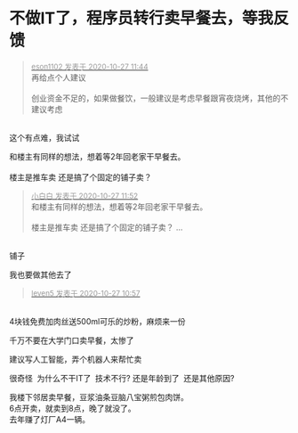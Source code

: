 # 不做IT了，程序员转行卖早餐去，等我反馈


<div class="quote"><blockquote><font size="2"><a href="https://www.hostloc.com/forum.php?mod=redirect&amp;goto=findpost&amp;pid=9358215&amp;ptid=758845" target="_blank"><font color="#999999">eson1102 发表于 2020-10-27 11:44</font></a></font><br />
再给点个人建议<br />
<br />
创业资金不足的，如果做餐饮，一般建议是考虑早餐跟宵夜烧烤，其他的不建议考虑</blockquote></div><br />
这个有点难，我试试

和楼主有同样的想法，想着等2年回老家干早餐去。&nbsp;&nbsp;<br />
<br />
楼主是推车卖 还是搞了个固定的铺子卖？

<div class="quote"><blockquote><font size="2"><a href="https://www.hostloc.com/forum.php?mod=redirect&amp;goto=findpost&amp;pid=9358259&amp;ptid=758845" target="_blank"><font color="#999999">小白白 发表于 2020-10-27 11:52</font></a></font><br />
和楼主有同样的想法，想着等2年回老家干早餐去。&nbsp;&nbsp;<br />
<br />
楼主是推车卖 还是搞了个固定的铺子卖？ ...</blockquote></div><br />
铺子

我也要做其他去了

<div class="quote"><blockquote><font size="2"><a href="https://www.hostloc.com/forum.php?mod=redirect&amp;goto=findpost&amp;pid=9357925&amp;ptid=758845" target="_blank"><font color="#999999">leven5 发表于 2020-10-27 10:57</font></a></font></blockquote></div><br />
4块钱免费加肉丝送500ml可乐的炒粉，麻烦来一份

千万不要在大学门口卖早餐，太惨了<img src="static/image/smiley/yct/008.gif" smilieid="39" border="0" alt="" />

建议写人工智能，弄个机器人来帮忙卖

很奇怪&nbsp;&nbsp;为什么不干IT了&nbsp;&nbsp;技术不行? 还是年龄到了&nbsp;&nbsp;还是其他原因?<img id="aimg_u8XZT" onclick="zoom(this, this.src, 0, 0, 0)" class="zoom" src="https://cdn.jsdelivr.net/gh/hishis/forum-master/public/images/patch.gif" onmouseover="img_onmouseoverfunc(this)" onload="thumbImg(this)" border="0" alt="" />

我楼下邻居卖早餐，豆浆油条豆脑八宝粥煎包肉饼。<br />
6点开卖，就卖到8点，晚了就没了。<br />
去年赚了灯厂A4一辆。
